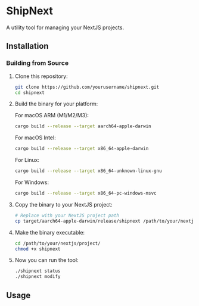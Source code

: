 # ShipNext

A utility tool for managing your NextJS projects.

## Installation

### Building from Source

1. Clone this repository:
   ```bash
   git clone https://github.com/yourusername/shipnext.git
   cd shipnext
   ```

2. Build the binary for your platform:

   For macOS ARM (M1/M2/M3):
   ```bash
   cargo build --release --target aarch64-apple-darwin
   ```

   For macOS Intel:
   ```bash
   cargo build --release --target x86_64-apple-darwin
   ```

   For Linux:
   ```bash
   cargo build --release --target x86_64-unknown-linux-gnu
   ```

   For Windows:
   ```bash
   cargo build --release --target x86_64-pc-windows-msvc
   ```

3. Copy the binary to your NextJS project:
   ```bash
   # Replace with your NextJS project path
   cp target/aarch64-apple-darwin/release/shipnext /path/to/your/nextjs/project/
   ```

4. Make the binary executable:
   ```bash
   cd /path/to/your/nextjs/project/
   chmod +x shipnext
   ```

5. Now you can run the tool:
   ```bash
   ./shipnext status
   ./shipnext modify
   ```

## Usage
